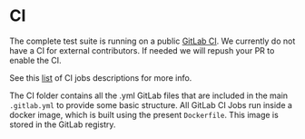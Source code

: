 # CI

The complete test suite is running on a public [GitLab CI](https://gitlab.com/satoshilabs/trezor/trezor-firmware). We currently do not have a CI for external contributors. If needed we will repush your PR to enable the CI.

See this [list](jobs.md) of CI jobs descriptions for more info.

The CI folder contains all the .yml GitLab files that are included in the main `.gitlab.yml` to provide some basic structure. All GitLab CI Jobs run inside a docker image, which is built using the present `Dockerfile`. This image is stored in the GitLab registry.

